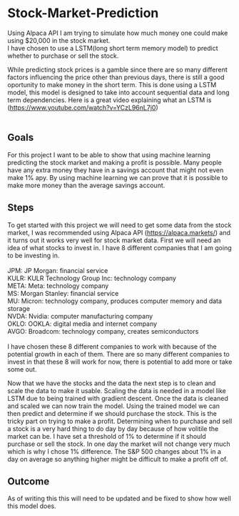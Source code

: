 # Stock-Market-Prediction
Using Alpaca API I am trying to simulate how much money one could make using $20,000 in the stock market. <br>
I have chosen to use a LSTM(long short term memory model) to predict whether to purchase or sell the stock. <br>



While predicting stock prices is a gamble since there are so many different factors influencing the price other than previous days, there is still a good oportunity to make money in the short term. This is done using a LSTM model, this model is designed to take into account sequential data and long term dependencies. Here is a great video explaining what an LSTM is (https://www.youtube.com/watch?v=YCzL96nL7j0)
<br> <br>

## Goals
For this project I want to be able to show that using machine learning predicting the stock market and making a profit is possible. Many people have any extra money they have in a savings account that might not even make 1% apy. By using machine learning we can prove that it is possible to make more money than the average savings account.

## Steps
To get started with this project we will need to get some data from the stock market, I was recommended using Alpaca API (https://alpaca.markets/) and it turns out it works very well for stock market data. First we will need an idea of what stocks to invest in. 
I have 8 different companies that I am going to be investing in. 
<br> <br>
JPM: JP Morgan: financial service <br>
KULR: KULR Technology Group Inc: technology company <br>
META: Meta: technology company <br>
MS: Morgan Stanley: financial service <br> 
MU: Micron: technology company, produces computer memory and data storage <br>
NVDA: Nvidia: computer manufacturing company <br>
OKLO: OOKLA: digital media and internet company <br>
AVGO: Broadcom: technology company, creates semiconductors <br> <br>
I have chosen these 8 different companies to work with because of the potential growth in each of them. There are so many different companies to invest in that these 8 will work for now, there is potential to add more or take some out. 

Now that we have the stocks and the data the next step is to clean and scale the data to make it usable. Scaling the data is needed in a model like LSTM due to being trained with gradient descent. Once the data is cleaned and scaled we can now train the model. 
Using the trained model we can then predict and determine if we should purchase the stock. This is the tricky part on trying to make a profit. Determining when to purchase and sell a stock is a very hard thing to do day by day because of how volitile the market can be. I have set a threshold of 1% to determine if it should purchase or sell the stock. In one day the market will not change very much which is why I chose 1% difference. The S&P 500 changes about 1% in a day on average so anything higher might be difficult to make a profit off of. 

## Outcome
As of writing this this will need to be updated and be fixed to show how well this model does. 

